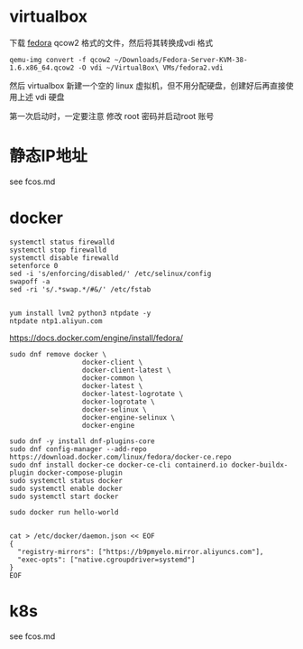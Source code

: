 

# virtualbox
下载 [fedora](https://fedoraproject.org/)  qcow2 格式的文件，然后将其转换成vdi 格式

```shell
qemu-img convert -f qcow2 ~/Downloads/Fedora-Server-KVM-38-1.6.x86_64.qcow2 -O vdi ~/VirtualBox\ VMs/fedora2.vdi
```
然后 virtualbox 新建一个空的 linux 虚拟机，但不用分配硬盘，创建好后再直接使用上述 vdi 硬盘

第一次启动时，一定要注意 修改 root 密码并启动root 账号


# 静态IP地址

see fcos.md


# docker

```shell
systemctl status firewalld
systemctl stop firewalld
systemctl disable firewalld
setenforce 0
sed -i 's/enforcing/disabled/' /etc/selinux/config
swapoff -a
sed -ri 's/.*swap.*/#&/' /etc/fstab


yum install lvm2 python3 ntpdate -y
ntpdate ntp1.aliyun.com
```

https://docs.docker.com/engine/install/fedora/

```shell
sudo dnf remove docker \
                  docker-client \
                  docker-client-latest \
                  docker-common \
                  docker-latest \
                  docker-latest-logrotate \
                  docker-logrotate \
                  docker-selinux \
                  docker-engine-selinux \
                  docker-engine

sudo dnf -y install dnf-plugins-core
sudo dnf config-manager --add-repo https://download.docker.com/linux/fedora/docker-ce.repo
sudo dnf install docker-ce docker-ce-cli containerd.io docker-buildx-plugin docker-compose-plugin
sudo systemctl status docker
sudo systemctl enable docker
sudo systemctl start docker

sudo docker run hello-world


cat > /etc/docker/daemon.json << EOF
{
  "registry-mirrors": ["https://b9pmyelo.mirror.aliyuncs.com"],
  "exec-opts": ["native.cgroupdriver=systemd"]
}
EOF
```


# k8s

see fcos.md






